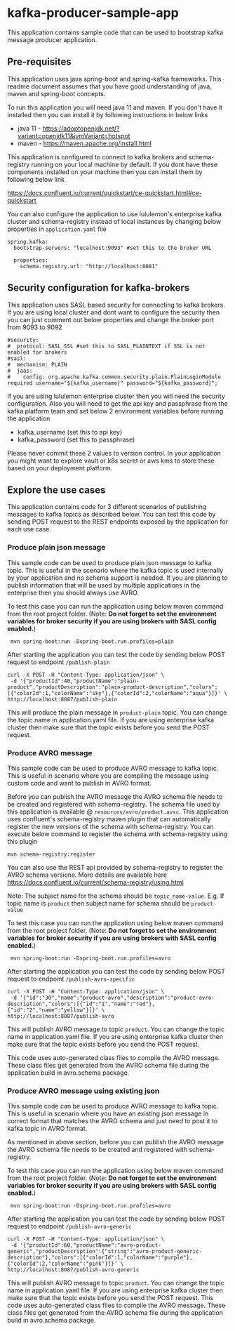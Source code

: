# kafka-producer-sample-app
This application contains sample code that can be used to bootstrap kafka message producer application.

## Pre-requisites
This application uses java spring-boot and spring-kafka frameworks. This readme document assumes that you have good understanding of java, maven and spring-boot concepts. 

To run this application you will need java 11 and maven. If you don't have it installed then you can install it by following instructions in below links

* java 11 - https://adoptopenjdk.net/?variant=openjdk11&jvmVariant=hotspot
* maven - https://maven.apache.org/install.html

This application is configured to connect to kafka brokers and schema-registry running on your local machine by default. If you dont have these components installed on your machine then you can install them by following below link

https://docs.confluent.io/current/quickstart/ce-quickstart.html#ce-quickstart

You can also configure the application to use lululemon's enterprise kafka cluster and schema-registry instead of local instances by changing below properties in `application.yaml` file

```
spring.kafka:
  bootstrap-servers: "localhost:9093" #set this to the broker URL

  properties:
    schema.registry.url: "http://localhost:8081"
```

## Security configuration for kafka-brokers
This application uses SASL based security for connecting to kafka brokers. If you are using local cluster and dont want to configure the security then you can just comment out below properties and change the broker port from 9093 to 9092

```
#security:
#  protocol: SASL_SSL #set this to SASL_PLAINTEXT if SSL is not enabled for brokers
#sasl:
#  mechanism: PLAIN
#  jaas:
#    config: org.apache.kafka.common.security.plain.PlainLoginModule required username="${kafka_username}" password="${kafka_password}";
```

If you are using lululemon enterprise cluster then you will need the security configuration. Also you will need to get the api key and passphrase from the kafka platform team and set below 2 environment variables before running the application

* kafka_username (set this to api key)
* kafka_password (set this to passphrase)

Please never commit these 2 values to version control. In your application you might want to explore vault or k8s secret or aws kms to store these based on your deployment platform.

## Explore the use cases
This application contains code for 3 different scenarios of publishing messages to kafka topics as described below. You can test this code by sending POST request to the REST endpoints exposed by the application for each use case.

### Produce plain json message
This sample code can be used to produce plain json message to kafka topic. This is useful in the scenario where the kafka topic is used internally by your application and no schema support is needed. If you are planning to publish information that will be used by multiple applications in the enterprise then you should always use AVRO.

To test this case you can run the application using below maven command from the root project folder. (Note: **Do not forget to set the environment variables for broker security if you are using brokers with SASL config enabled.**)

` mvn spring-boot:run -Dspring-boot.run.profiles=plain` 

After starting the application you can test the code by sending below POST request to endpoint `/publish-plain`

```
curl -X POST -H "Content-Type: application/json" \
 -d '{"productId":40,"productName":"plain-product","productDescription":"plain-product-description","colors":[{"colorId":1,"colorName":"sky"},{"colorId":2,"colorName":"aqua"}]}' \
http://localhost:8087/publish-plain
```

This will produce the plain message in `product-plain` topic. You can change the topic name in application.yaml file. If you are using enterprise kafka cluster then make sure that the topic exists before you send the POST request.

### Produce AVRO message
This sample code can be used to produce AVRO message to kafka topic. This is useful in scenario where you are compiling the message using custom code and want to publish in AVRO format. 

Before you can publish the AVRO message the AVRO schema file needs to be created and registered with schema-registry. The schema file used by this application is available @ `resources/avro/product.avsc`. This application uses confluent's schema-registry maven plugin that can automatically register the new versions of the schema with schema-registry. You can execute below command to register the schema with schema-registry using this plugin

`mvn schema-registry:register`

You can also use the REST api provided by schema-registry to register the AVRO schema versions. More details are available here https://docs.confluent.io/current/schema-registry/using.html

Note: The subject name for the schema should be `topic_name-value`. E.g. If topic name is `product` then subject name for schema should be `product-value`

To test this case you can run the application using below maven command from the root project folder. (Note: **Do not forget to set the environment variables for broker security if you are using brokers with SASL config enabled.**)

` mvn spring-boot:run -Dspring-boot.run.profiles=avro` 

After starting the application you can test the code by sending below POST request to endpoint `/publish-avro-specific`

```
curl -X POST -H "Content-Type: application/json" \
 -d '{"id":"30","name":"product-avro","description":"product-avro-description","colors":[{"id":"1","name":"red"},{"id":"2","name":"yellow"}]}' \
http://localhost:8087/publish-avro
```


This will publish AVRO message to topic `product`. You can change the topic name in application.yaml file. If you are using enterprise kafka cluster then make sure that the topic exists before you send the POST request.

This code uses auto-generated class files to compile the AVRO message. These class files get generated from the AVRO schema file during the application build in avro.schema package.

### Produce AVRO message using existing json

This sample code can be used to produce AVRO message to kafka topic. This is useful in scenario where you have an existing json message in correct format that matches the AVRO schema and just need to post it to kafka topic in AVRO format. 

As mentioned in above section, before you can publish the AVRO message the AVRO schema file needs to be created and registered with schema-registry.

To test this case you can run the application using below maven command from the root project folder. (Note: **Do not forget to set the environment variables for broker security if you are using brokers with SASL config enabled.**)

` mvn spring-boot:run -Dspring-boot.run.profiles=avro` 

After starting the application you can test the code by sending below POST request to endpoint `/publish-avro-generic`

```
curl -X POST -H "Content-Type: application/json" \
 -d '{"productId":60,"productName":"avro-product-generic","productDescription":{"string":"avro-product-generic-description"},"colors":[{"colorId":1,"colorName":"purple"},{"colorId":2,"colorName":"pink"}]}' \
http://localhost:8087/publish-avro-generic
```


This will publish AVRO message to topic `product`. You can change the topic name in application.yaml file. If you are using enterprise kafka cluster then make sure that the topic exists before you send the POST request.
This code uses auto-generated class files to compile the AVRO message. These class files get generated from the AVRO schema file during the application build in avro.schema package.